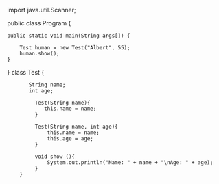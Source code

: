 import java.util.Scanner;

public class Program {

    public static void main(String args[]) {

        Test human = new Test("Albert", 55);
        human.show();
    }
}
       class Test {
       
           String name;
           int age;

             Test(String name){
                this.name = name;
             }

             Test(String name, int age){
                 this.name = name;
                 this.age = age;
             }

             void show (){
                 System.out.println("Name: " + name + "\nAge: " + age);
             }
        }


